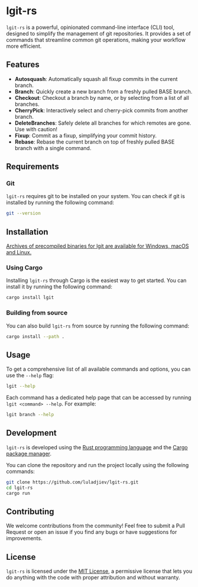 # lgit-rs

`lgit-rs` is a powerful, opinionated command-line interface (CLI) tool, designed to simplify the management of git
repositories. It provides a set of commands that streamline common git operations, making your workflow more efficient.

## Features

- **Autosquash**: Automatically squash all fixup commits in the current branch.
- **Branch**: Quickly create a new branch from a freshly pulled BASE branch.
- **Checkout**:  Checkout a branch by name, or by selecting from a list of all branches.
- **CherryPick**: Interactively select and cherry-pick commits from another branch.
- **DeleteBranches**: Safely delete all branches for which remotes are gone. Use with caution!
- **Fixup**: Commit as a fixup, simplifying your commit history.
- **Rebase**: Rebase the current branch on top of freshly pulled BASE branch with a single command.

## Requirements

### Git

`lgit-rs` requires git to be installed on your system. You can check if git is installed by running the following
command:

```bash
git --version
```

## Installation

[Archives of precompiled binaries for lgit are available for Windows, macOS and Linux.](https://github.com/Luladjiev/lgit-rs/releases)

### Using Cargo

Installing `lgit-rs` through Cargo is the easiest way to get started. You can install it by running the following
command:

```bash
cargo install lgit
```

### Building from source

You can also build `lgit-rs` from source by running the following command:

```bash
cargo install --path .
```

## Usage

To get a comprehensive list of all available commands and options, you can use the `--help` flag:

```bash
lgit --help
```

Each command has a dedicated help page that can be accessed by running `lgit <command> --help`. For example:

```bash
lgit branch --help
```

## Development

`lgit-rs` is developed using the [Rust programming language](https://www.rust-lang.org/) and
the [Cargo package manager](https://doc.rust-lang.org/cargo/).

You can clone the repository
and run the project locally using the following commands:

```bash
git clone https://github.com/luladjiev/lgit-rs.git
cd lgit-rs
cargo run
```

## Contributing

We welcome contributions from the community! Feel free to submit a Pull Request or open an issue if you find any bugs or
have suggestions for improvements.

## License

`lgit-rs` is licensed under the [MIT License](https://choosealicense.com/licenses/mit/), a permissive license that lets
you do anything with the code with proper attribution and without warranty.
